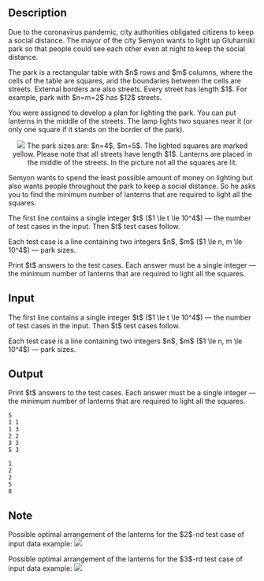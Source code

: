 ## Description

<div><p>Due to the coronavirus pandemic, city authorities obligated citizens to keep a social distance. The mayor of the city Semyon wants to light up Gluharniki park so that people could see each other even at night to keep the social distance.</p><p>The park is a rectangular table with $n$ rows and $m$ columns, where the cells of the table are squares, and the boundaries between the cells are streets. External borders are also streets. Every street has length $1$. For example, park with $n=m=2$ has $12$ streets.</p><p>You were assigned to develop a plan for lighting the park. You can put lanterns in the middle of the streets. The lamp lights two squares near it (or only one square if it stands on the border of the park).</p><center> <img class="tex-graphics" src="file://igXVO28u.png" style="max-width: 100.0%;max-height: 100.0%;">   <span class="tex-font-size-small">The park sizes are: $n=4$, $m=5$. The lighted squares are marked yellow. Please note that all streets have length $1$. Lanterns are placed in the middle of the streets. In the picture <span class="tex-font-style-bf">not all</span> the squares are lit.</span> </center><p>Semyon wants to spend the least possible amount of money on lighting but also wants people throughout the park to keep a social distance. So he asks you to find the minimum number of lanterns that are required to light all the squares.</p></div><div class="input-specification"><p>The first line contains a single integer $t$ ($1 \le t \le 10^4$) — the number of test cases in the input. Then $t$ test cases follow.</p><p>Each test case is a line containing two integers $n$, $m$ ($1 \le n, m \le 10^4$) — park sizes.</p></div><div class="output-specification"><p>Print $t$ answers to the test cases. Each answer must be a single integer — the minimum number of lanterns that are required to light all the squares.</p></div>

## Input

<p>The first line contains a single integer $t$ ($1 \le t \le 10^4$) — the number of test cases in the input. Then $t$ test cases follow.</p><p>Each test case is a line containing two integers $n$, $m$ ($1 \le n, m \le 10^4$) — park sizes.</p>

## Output

<p>Print $t$ answers to the test cases. Each answer must be a single integer — the minimum number of lanterns that are required to light all the squares.</p>





```input1
5
1 1
1 3
2 2
3 3
5 3
```




```output1
1
2
2
5
8
```



## Note

<p>Possible optimal arrangement of the lanterns for the $2$-nd test case of input data example: <img class="tex-graphics" src="file://v7burOeZ.png" style="max-width: 100.0%;max-height: 100.0%;"></p><p>Possible optimal arrangement of the lanterns for the $3$-rd test case of input data example: <img class="tex-graphics" src="file://BOwjCsBe.png" style="max-width: 100.0%;max-height: 100.0%;"> </p>

